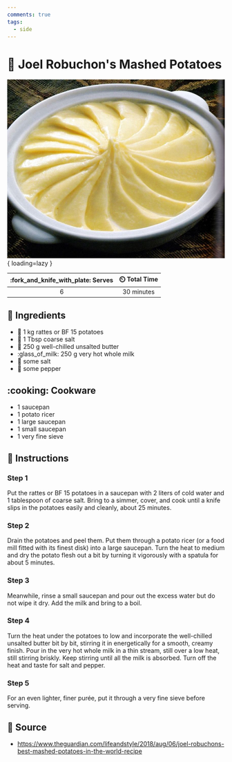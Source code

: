 ```yaml
---
comments: true
tags:
  - side
---
```

# :potato: Joel Robuchon's Mashed Potatoes

![Joel Robuchons Mashed Potatoes][1]{ loading=lazy }

| :fork_and_knife_with_plate: Serves | :timer_clock: Total Time |
|:----------------------------------:|:-----------------------: |
| 6 | 30 minutes |

## :salt: Ingredients

- :potato: 1 kg rattes or BF 15 potatoes
- :salt: 1 Tbsp coarse salt
- :butter: 250 g well-chilled unsalted butter
- :glass_of_milk: 250 g very hot whole milk
- :salt: some salt
- :salt: some pepper

## :cooking: Cookware

- 1 saucepan
- 1 potato ricer
- 1 large saucepan
- 1 small saucepan
- 1 very fine sieve

## :pencil: Instructions

### Step 1

Put the rattes or BF 15 potatoes in a saucepan with 2 liters of cold water and 1 tablespoon of coarse salt. Bring to a
simmer, cover, and cook until a knife slips in the potatoes easily and cleanly, about 25 minutes.

### Step 2

Drain the potatoes and peel them. Put them through a potato ricer (or a food mill fitted with its finest disk) into a
large saucepan. Turn the heat to medium and dry the potato flesh out a bit by turning it vigorously with a spatula for
about 5 minutes.

### Step 3

Meanwhile, rinse a small saucepan and pour out the excess water but do not wipe it dry. Add the milk and bring to a
boil.

### Step 4

Turn the heat under the potatoes to low and incorporate the well-chilled unsalted butter bit by bit, stirring it in
energetically for a smooth, creamy finish. Pour in the very hot whole milk in a thin stream, still over a low heat,
still stirring briskly. Keep stirring until all the milk is absorbed. Turn off the heat and taste for salt and pepper.

### Step 5

For an even lighter, finer purée, put it through a very fine sieve before serving.

## :link: Source

- <https://www.theguardian.com/lifeandstyle/2018/aug/06/joel-robuchons-best-mashed-potatoes-in-the-world-recipe>

[1]: <../assets/images/joel-robuchons-mashed-potatoes.jpg>
